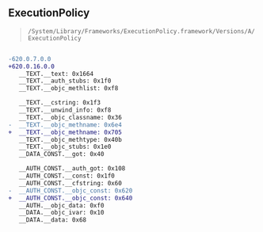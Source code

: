 ## ExecutionPolicy

> `/System/Library/Frameworks/ExecutionPolicy.framework/Versions/A/ExecutionPolicy`

```diff

-620.0.7.0.0
+620.0.16.0.0
   __TEXT.__text: 0x1664
   __TEXT.__auth_stubs: 0x1f0
   __TEXT.__objc_methlist: 0xf8

   __TEXT.__cstring: 0x1f3
   __TEXT.__unwind_info: 0xf8
   __TEXT.__objc_classname: 0x36
-  __TEXT.__objc_methname: 0x6e4
+  __TEXT.__objc_methname: 0x705
   __TEXT.__objc_methtype: 0x40b
   __TEXT.__objc_stubs: 0x1e0
   __DATA_CONST.__got: 0x40

   __AUTH_CONST.__auth_got: 0x108
   __AUTH_CONST.__const: 0x1f0
   __AUTH_CONST.__cfstring: 0x60
-  __AUTH_CONST.__objc_const: 0x620
+  __AUTH_CONST.__objc_const: 0x640
   __AUTH.__objc_data: 0xf0
   __DATA.__objc_ivar: 0x10
   __DATA.__data: 0x68

```
